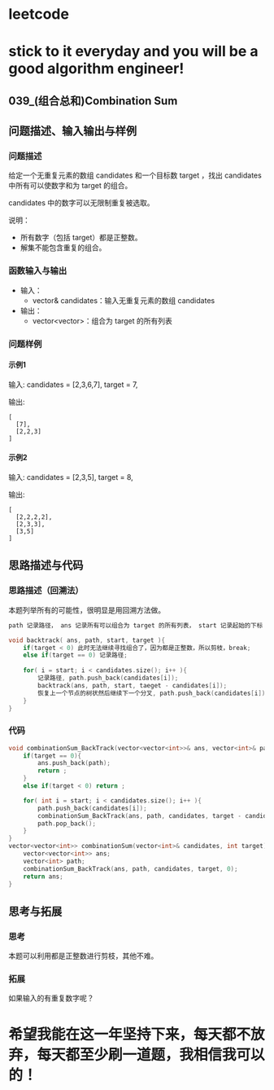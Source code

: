 # leetcode
# stick to it everyday and you will be a good algorithm engineer!
## 039_(组合总和)Combination Sum
## 问题描述、输入输出与样例

### 问题描述

给定一个无重复元素的数组 candidates 和一个目标数 target ，找出 candidates 中所有可以使数字和为 target 的组合。

candidates 中的数字可以无限制重复被选取。

说明：

* 所有数字（包括 target）都是正整数。
* 解集不能包含重复的组合。 

### 函数输入与输出

* 输入：
	* vector<int>& candidates：输入无重复元素的数组 candidates 
* 输出：
	* vector<vector<int>>：组合为 target 的所有列表
	
### 问题样例

#### 示例1

输入: candidates = [2,3,6,7], target = 7,

输出:

	[
	  [7],
	  [2,2,3]
	]
	
#### 示例2

输入: candidates = [2,3,5], target = 8,

输出:

	[
	  [2,2,2,2],
	  [2,3,3],
	  [3,5]
	]
	
	
## 思路描述与代码	
### 思路描述（回溯法）
本题列举所有的可能性，很明显是用回溯方法做。

```cpp
path 记录路径， ans 记录所有可以组合为 target 的所有列表， start 记录起始的下标 

void backtrack( ans, path, start, target ){
	if(target < 0) 此时无法继续寻找组合了，因为都是正整数，所以剪枝，break;
	else if(target == 0) 记录路径;
	
	for( i = start; i < candidates.size(); i++ ){
		记录路径, path.push_back(candidates[i]);
		backtrack(ans, path, start, taeget - candidates[i]);
		恢复上一个节点的树状然后继续下一个分叉, path.push_back(candidates[i]);
	}
} 
```

### 代码
```cpp
void combinationSum_BackTrack(vector<vector<int>>& ans, vector<int>& path, vector<int>& candidates, int target, int start){
	if(target == 0){
		ans.push_back(path);
		return ;
	}
	else if(target < 0) return ;

	for( int i = start; i < candidates.size(); i++ ){
		path.push_back(candidates[i]);
		combinationSum_BackTrack(ans, path, candidates, target - candidates[i], i);
		path.pop_back();
	}
}
vector<vector<int>> combinationSum(vector<int>& candidates, int target) {
	vector<vector<int>> ans;
	vector<int> path;
	combinationSum_BackTrack(ans, path, candidates, target, 0);
	return ans;
}
```
## 思考与拓展
### 思考
本题可以利用都是正整数进行剪枝，其他不难。
### 拓展
如果输入的有重复数字呢？


	  
# 希望我能在这一年坚持下来，每天都不放弃，每天都至少刷一道题，我相信我可以的！
